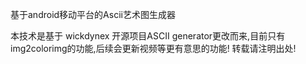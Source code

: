 基于android移动平台的Ascii艺术图生成器

本技术是基于 wickdynex 开源项目ASCII generator更改而来,目前只有img2colorimg的功能,后续会更新视频等更有意思的功能!
转载请注明出处!